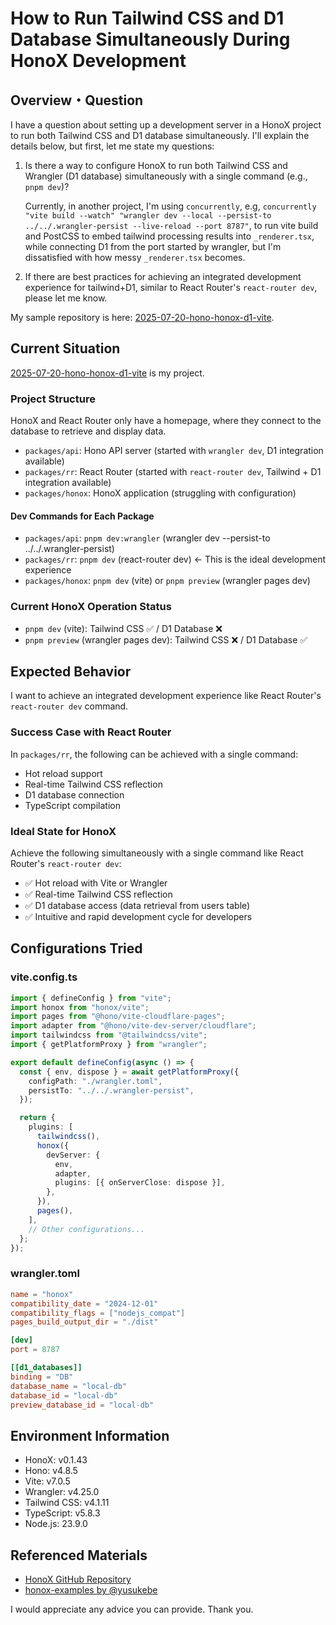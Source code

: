 # How to Run Tailwind CSS and D1 Database Simultaneously During HonoX Development

## Overview・Question

I have a question about setting up a development server in a HonoX project to run both Tailwind CSS and D1 database simultaneously. I'll explain the details below, but first, let me state my questions:

1. Is there a way to configure HonoX to run both Tailwind CSS and Wrangler (D1 database) simultaneously with a single command (e.g., `pnpm dev`)?

   Currently, in another project, I'm using `concurrently`, e.g, `concurrently "vite build --watch" "wrangler dev --local --persist-to ../../.wrangler-persist --live-reload --port 8787"`, to run vite build and PostCSS to embed tailwind processing results into `_renderer.tsx`, while connecting D1 from the port started by wrangler, but I'm dissatisfied with how messy `_renderer.tsx` becomes.

2. If there are best practices for achieving an integrated development experience for tailwind+D1, similar to React Router's `react-router dev`, please let me know.

My sample repository is here: [2025-07-20-hono-honox-d1-vite](https://github.com/phasetr/pt-javascript/tree/main/2025-07-20-hono-honox-d1-vite).

## Current Situation

[2025-07-20-hono-honox-d1-vite](https://github.com/phasetr/pt-javascript/tree/main/2025-07-20-hono-honox-d1-vite) is my project.

### Project Structure

HonoX and React Router only have a homepage, where they connect to the database to retrieve and display data.

- `packages/api`: Hono API server (started with `wrangler dev`, D1 integration available)
- `packages/rr`: React Router (started with `react-router dev`, Tailwind + D1 integration available)
- `packages/honox`: HonoX application (struggling with configuration)

#### Dev Commands for Each Package

- `packages/api`: `pnpm dev:wrangler` (wrangler dev --persist-to ../../.wrangler-persist)
- `packages/rr`: `pnpm dev` (react-router dev) ← This is the ideal development experience
- `packages/honox`: `pnpm dev` (vite) or `pnpm preview` (wrangler pages dev)

### Current HonoX Operation Status

- `pnpm dev` (vite): Tailwind CSS ✅ / D1 Database ❌
- `pnpm preview` (wrangler pages dev): Tailwind CSS ❌ / D1 Database ✅

## Expected Behavior

I want to achieve an integrated development experience like React Router's `react-router dev` command.

### Success Case with React Router

In `packages/rr`, the following can be achieved with a single command:

- Hot reload support
- Real-time Tailwind CSS reflection
- D1 database connection
- TypeScript compilation

### Ideal State for HonoX

Achieve the following simultaneously with a single command like React Router's `react-router dev`:

- ✅ Hot reload with Vite or Wrangler
- ✅ Real-time Tailwind CSS reflection
- ✅ D1 database access (data retrieval from users table)
- ✅ Intuitive and rapid development cycle for developers

## Configurations Tried

### vite.config.ts

```typescript
import { defineConfig } from "vite";
import honox from "honox/vite";
import pages from "@hono/vite-cloudflare-pages";
import adapter from "@hono/vite-dev-server/cloudflare";
import tailwindcss from "@tailwindcss/vite";
import { getPlatformProxy } from "wrangler";

export default defineConfig(async () => {
  const { env, dispose } = await getPlatformProxy({
    configPath: "./wrangler.toml",
    persistTo: "../../.wrangler-persist",
  });

  return {
    plugins: [
      tailwindcss(),
      honox({
        devServer: {
          env,
          adapter,
          plugins: [{ onServerClose: dispose }],
        },
      }),
      pages(),
    ],
    // Other configurations...
  };
});
```

### wrangler.toml

```toml
name = "honox"
compatibility_date = "2024-12-01"
compatibility_flags = ["nodejs_compat"]
pages_build_output_dir = "./dist"

[dev]
port = 8787

[[d1_databases]]
binding = "DB"
database_name = "local-db"
database_id = "local-db"
preview_database_id = "local-db"
```

## Environment Information

- HonoX: v0.1.43
- Hono: v4.8.5
- Vite: v7.0.5
- Wrangler: v4.25.0
- Tailwind CSS: v4.1.11
- TypeScript: v5.8.3
- Node.js: 23.9.0

## Referenced Materials

- [HonoX GitHub Repository](https://github.com/honojs/honox)
- [honox-examples by @yusukebe](https://github.com/yusukebe/honox-examples)

I would appreciate any advice you can provide. Thank you.
